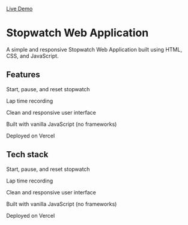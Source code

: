 [Live Demo](https://prodigy-intern-t2-stopwatch-web-application.vercel.app/)
# Stopwatch Web Application
A simple and responsive Stopwatch Web Application built using HTML, CSS, and JavaScript.
## Features
Start, pause, and reset stopwatch

Lap time recording

Clean and responsive user interface

Built with vanilla JavaScript (no frameworks)

Deployed on Vercel

## Tech stack
Start, pause, and reset stopwatch

Lap time recording

Clean and responsive user interface

Built with vanilla JavaScript (no frameworks)

Deployed on Vercel
